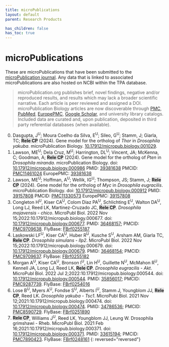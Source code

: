 ```yaml
---
title: microPublications
layout: default
parent: Research Products

has_children: false
has_toc: true
---
```


# microPublications

These are microPublications that have been submitted to the [microPublication journal](https://www.micropublication.org).
Any data that is linked to associated microPublications are also hosted on NCBI within the TPA database.

> microPublication.org publishes brief, novel findings, negative and/or reproduced results, and results which may lack a broader scientific narrative. 
Each article is peer reviewed and assigned a DOI. 
microPublication Biology articles are now discoverable through [PMC](https://www.ncbi.nlm.nih.gov/pmc/journals/3859/), [PubMed](https://pubmed.ncbi.nlm.nih.gov/?term=%22MicroPubl+Biol%22%5Bjour%5D), [EuropePMC](http://europepmc.org/search?query=%28JOURNAL%3A%22Micropublication%20Biology%22%29), [Google Scholar](https://scholar.google.com/scholar?q=micropublication+biology), and university library catalogs. 
Included data are curated and, upon publication, deposited in third party referential databases (when available).

0. Dasgupta, J<sup>U</sup>; Moura Coelho da Silva, E<sup>U</sup>; Sileo, G<sup>U</sup>; Stamm, J; Giarla, TC; <span style="background-color: #70707030">**Rele CP**</span> (2024). Gene model for the ortholog of <i>Thor</i> in <i>Drosophila yakuba</i>. microPublication Biology. <a href="https://doi.org/10.17912/micropub.biology.001029" target="_blank" rel="noopener noreferrer">10.17912/micropub.biology.001029</a>.
0. Lawson, ME<sup>U</sup>; Dela Cruz, M<sup>U</sup>; Harrington, DL<sup>U</sup>; Vincent, JA; McKenna, C; Goodman, A; <span style="background-color: #70707030">**Rele CP**</span> (2024). Gene model for the ortholog of _Pten_ in _Drosophila miranda_. microPublication Biology. doi: [10.17912/micropub.biology.000986](https://doi.org/10.17912/micropub.biology.000986) PMID: [39381638](https://pubmed.ncbi.nlm.nih.gov/39381638/) PMCID: [PMC11461024](https://www.ncbi.nlm.nih.gov/pmc/articles/PMC11461024/) EuropePMC: [39381638](https://europepmc.org/article/MED/39381638)
0. Lawson, ME<sup>U</sup>; Hoffman, A<sup>U</sup>; Wellik, IG<sup>U</sup>; Thompson, JS; Stamm, J; <span style="background-color: #70707030">**Rele CP**</span> (2024). Gene model for the ortholog of _Myc_ in _Drosophila eugracilis_. microPublication Biology. doi: [10.17912/micropub.biology.000912](https://doi.org/10.17912/micropub.biology.000912) PMID: [39157808](https://pubmed.ncbi.nlm.nih.gov/39157808/) PMCID: [PMC11330573](https://www.ncbi.nlm.nih.gov/pmc/articles/PMC11330573/) EuropePMC: [39157808](https://europepmc.org/article/MED/39157808)
0. Congleton H<sup>U</sup>, Kiser CA<sup>U</sup>, Colom Diaz PA<sup>U</sup>, Schlichting E<sup>U</sup>, Walton DA<sup>U</sup>, Long LJ, Reed LK, Martinez-Cruzado JC, <span style="background-color: #70707030">**Rele CP**</span>. _Drosophila mojavensis - chico_. MicroPubl Biol. 2022 Nov 15;2022:10.17912/micropub.biology.000677. doi: [10.17912/micropub.biology.000677](https://doi.org/10.17912/micropub.biology.000677). PMID: [36468157](https://pubmed.ncbi.nlm.nih.gov/36468157/); PMCID: [PMC9709638](https://www.ncbi.nlm.nih.gov/pmc/articles/pmc9709638/). FlyBase: [FBrf0255187](http://flybase.org/reports/FBrf0255187.htm)
0. Laskowski LF<sup>U</sup>, Kiser CA<sup>U</sup>, Huber R<sup>U</sup>, Kusche S<sup>U</sup>, Arsham AM, Giarla TC, <span style="background-color: #70707030">**Rele CP**</span>. _Drosophila simulans - Ilp2_. MicroPubl Biol. 2022 Nov 15;2022:10.17912/micropub.biology.000679. doi: [10.17912/micropub.biology.000679](https://doi.org/10.17912/micropub.biology.000679). PMID: [36468154](https://pubmed.ncbi.nlm.nih.gov/36468154/); PMCID: [PMC9709637](https://www.ncbi.nlm.nih.gov/pmc/articles/pmc9709637/). FlyBase: [FBrf0255182](http://flybase.org/reports/FBrf0255182.htm)
0. Morgan A<sup>U</sup>, Kiser CA<sup>U</sup>, Bronson I<sup>U</sup>, Lin H<sup>U</sup>, Guillette N<sup>U</sup>, McMahon R<sup>U</sup>, Kennell JA, Long LJ, Reed LK, <span style="background-color: #70707030">**Rele CP**</span>. _Drosophila eugracilis - Akt_. MicroPubl Biol. 2022 Jul 2;2022:10.17912/micropub.biology.000544. doi: [10.17912/micropub.biology.000544](https://doi.org/10.17912/micropub.biology.000544). PMID: [35856017](https://pubmed.ncbi.nlm.nih.gov/35856017/); PMCID: [PMC9287739](https://www.ncbi.nlm.nih.gov/pmc/articles/PMC9287739/). FlyBase: [FBrf0254016](http://flybase.org/reports/FBrf0254016.htm)
0. Lose B<sup>U</sup>, Myers A<sup>U</sup>, Fondse S<sup>U</sup>, Alberts I<sup>U</sup>, Stamm J, Youngblom JJ, <span style="background-color: #70707030">**Rele CP**</span>, Reed LK. _Drosophila yakuba_ - _Tsc1_. MicroPubl Biol. 2021 Nov 12;2021:10.17912/micropub.biology.000474. doi: [10.17912/micropub.biology.000474](https://www.micropublication.org/journals/biology/micropub-biology-000474). PMID: [34786536](https://pubmed.ncbi.nlm.nih.gov/34786536/); PMCID: [PMC8590729](https://www.ncbi.nlm.nih.gov/pmc/articles/PMC8590729/). FlyBase: [FBrf0251890](http://flybase.org/reports/FBrf0251890.htm)
0. <span style="background-color: #70707030">**Rele CP**</span>, Williams J<sup>U</sup>, Reed LK, Youngblom JJ, Leung W. Drosophila grimshawi - Rheb. MicroPubl Biol. 2021 Feb 16;2021:10.17912/micropub.biology.000371. doi: [10.17912/micropub.biology.000371](https://www.micropublication.org/journals/biology/micropub-biology-000371). PMID: [33615194](https://pubmed.ncbi.nlm.nih.gov/33615194/); PMCID: [PMC7890423](https://www.ncbi.nlm.nih.gov/pmc/articles/PMC7890423/). FlyBase: [FBrf0248161](http://flybase.org/reports/FBrf0248161.htm)
{: reversed="reversed"}
